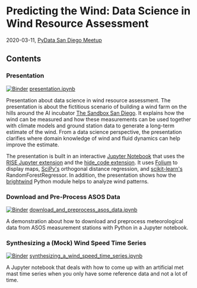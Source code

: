 # Predicting the Wind: Data Science in Wind Resource Assessment

2020-03-11, [PyData San Diego Meetup](https://www.meetup.com/PyData-San-Diego/)

## Contents

### Presentation
[![Binder](https://mybinder.org/badge_logo.svg)](https://mybinder.org/v2/gh/flrs/predicting_the_wind/master?filepath=presentation.ipynb) [presentation.ipynb](./presentation.ipynb) 

Presentation about data science in wind resource assessment. The presentation is about the fictitious scenario of 
building a wind farm on the hills around the AI incubator [The Sandbox San Diego](https://www.thesandbox.ai/). It 
explains how the wind can be measured and how these measurements can be used together with climate models and ground 
station data to generate a long-term estimate of the wind. From a data science perspective, the presentation clarifies 
where domain knowledge of wind and fluid dynamics can help improve the estimate.

The presentation is built in an interactive [Jupyter Notebook](https://jupyter.org/) that uses the 
[RISE Jupyter extension](https://rise.readthedocs.io/) and the 
[hide_code extension](https://github.com/kirbs-/hide_code). It uses 
[Folium](https://python-visualization.github.io/folium/) to display maps, 
[SciPy's](https://www.scipy.org/scipylib/index.html) orthogonal distance regression, and 
[scikit-learn's](https://scikit-learn.org) RandomForestRegressor. In addition, the presentation shows how the 
[brightwind](https://github.com/brightwind-dev/brightwind) Python module helps to analyze wind patterns.

### Download and Pre-Process ASOS Data
[![Binder](https://mybinder.org/badge_logo.svg)](https://mybinder.org/v2/gh/flrs/predicting_the_wind/master?filepath=data_acquisition%2Fdownload_and_preprocess_asos_data.ipynb) [download_and_preprocess_asos_data.ipynb](./data_acquisition/download_and_preprocess_asos_data.ipynb)

A demonstration about how to download and preprocess meteorological data from ASOS measurement stations with Python 
in a Jupyter notebook.

### Synthesizing a (Mock) Wind Speed Time Series
[![Binder](https://mybinder.org/badge_logo.svg)](https://mybinder.org/v2/gh/flrs/predicting_the_wind/master?filepath=data_acquisition%2Fsynthesizing_a_wind_speed_time_series.ipynb) [synthesizing_a_wind_speed_time_series.ipynb](./data_acquisition/synthesizing_a_wind_speed_time_series.ipynb)

A Jupyter notebook that deals with how to come up with an artificial met mast time series when you only have some 
reference data and not a lot of time.
